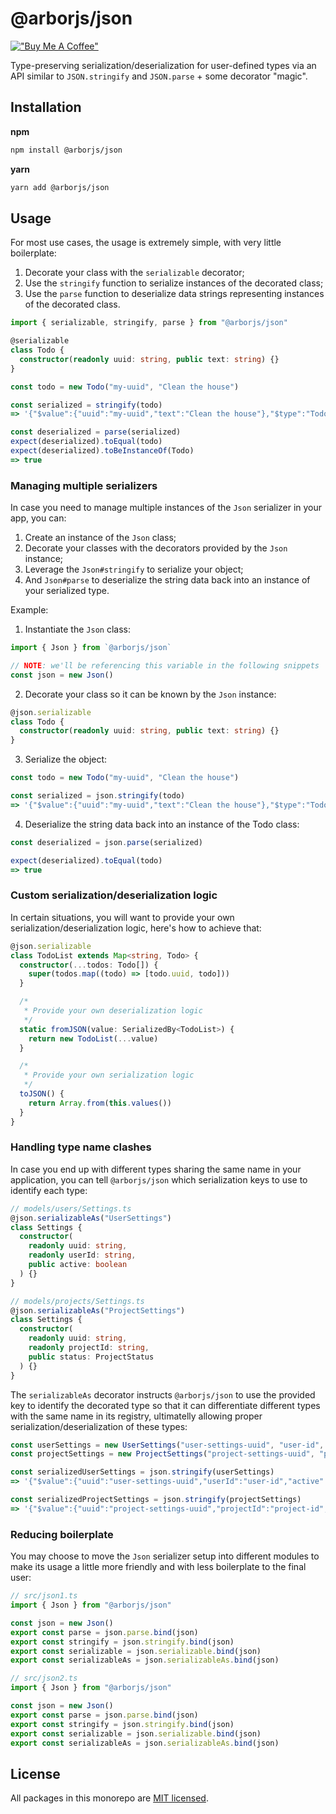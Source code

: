 # @arborjs/json

[!["Buy Me A Coffee"](https://www.buymeacoffee.com/assets/img/custom_images/orange_img.png)](https://www.buymeacoffee.com/drborges)

Type-preserving serialization/deserialization for user-defined types via an API similar to `JSON.stringify` and `JSON.parse` + some decorator "magic".

## Installation

**npm**

```sh
npm install @arborjs/json
```

**yarn**

```sh
yarn add @arborjs/json
```

## Usage

For most use cases, the usage is extremely simple, with very little boilerplate:

1. Decorate your class with the `serializable` decorator;
2. Use the `stringify` function to serialize instances of the decorated class;
3. Use the `parse` function to deserialize data strings representing instances of the decorated class.

```ts
import { serializable, stringify, parse } from "@arborjs/json"

@serializable
class Todo {
  constructor(readonly uuid: string, public text: string) {}
}

const todo = new Todo("my-uuid", "Clean the house")

const serialized = stringify(todo)
=> '{"$value":{"uuid":"my-uuid","text":"Clean the house"},"$type":"Todo"}'

const deserialized = parse(serialized)
expect(deserialized).toEqual(todo)
expect(deserialized).toBeInstanceOf(Todo)
=> true
```

### Managing multiple serializers

In case you need to manage multiple instances of the `Json` serializer in your app, you can:

1. Create an instance of the `Json` class;
2. Decorate your classes with the decorators provided by the `Json` instance;
3. Leverage the `Json#stringify` to serialize your object;
4. And `Json#parse` to deserialize the string data back into an instance of your serialized type.

Example:

1. Instantiate the `Json` class:

```ts
import { Json } from `@arborjs/json`

// NOTE: we'll be referencing this variable in the following snippets
const json = new Json()
```

2. Decorate your class so it can be known by the `Json` instance:

```ts
@json.serializable
class Todo {
  constructor(readonly uuid: string, public text: string) {}
}
```

3. Serialize the object:

```ts
const todo = new Todo("my-uuid", "Clean the house")

const serialized = json.stringify(todo)
=> '{"$value":{"uuid":"my-uuid","text":"Clean the house"},"$type":"Todo"}'
```

4. Deserialize the string data back into an instance of the Todo class:

```ts
const deserialized = json.parse(serialized)

expect(deserialized).toEqual(todo)
=> true
```

### Custom serialization/deserialization logic

In certain situations, you will want to provide your own serialization/deserialization logic, here's how to achieve that:

```ts
@json.serializable
class TodoList extends Map<string, Todo> {
  constructor(...todos: Todo[]) {
    super(todos.map((todo) => [todo.uuid, todo]))
  }

  /*
   * Provide your own deserialization logic
   */
  static fromJSON(value: SerializedBy<TodoList>) {
    return new TodoList(...value)
  }

  /*
   * Provide your own serialization logic
   */
  toJSON() {
    return Array.from(this.values())
  }
}
```

### Handling type name clashes

In case you end up with different types sharing the same name in your application, you can tell `@arborjs/json` which serialization keys to use to identify each type:

```ts
// models/users/Settings.ts
@json.serializableAs("UserSettings")
class Settings {
  constructor(
    readonly uuid: string,
    readonly userId: string,
    public active: boolean
  ) {}
}

// models/projects/Settings.ts
@json.serializableAs("ProjectSettings")
class Settings {
  constructor(
    readonly uuid: string,
    readonly projectId: string,
    public status: ProjectStatus
  ) {}
}
```

The `serializableAs` decorator instructs `@arborjs/json` to use the provided key to identify the decorated type so that it can differentiate different types with the same name in its registry, ultimatelly allowing proper serialization/deserialization of these types:

```ts
const userSettings = new UserSettings("user-settings-uuid", "user-id", true)
const projectSettings = new ProjectSettings("project-settings-uuid", "project-id", "in progress")

const serializedUserSettings = json.stringify(userSettings)
=> '{"$value":{"uuid":"user-settings-uuid","userId":"user-id","active":true},"$type":"UserSettings"}'

const serializedProjectSettings = json.stringify(projectSettings)
=> '{"$value":{"uuid":"project-settings-uuid","projectId":"project-id","status":"in progress"},"$type":"ProjectSettings"}'
```

### Reducing boilerplate

You may choose to move the `Json` serializer setup into different modules to make its usage a little more friendly and with less boilerplate to the final user:

```ts
// src/json1.ts
import { Json } from "@arborjs/json"

const json = new Json()
export const parse = json.parse.bind(json)
export const stringify = json.stringify.bind(json)
export const serializable = json.serializable.bind(json)
export const serializableAs = json.serializableAs.bind(json)

// src/json2.ts
import { Json } from "@arborjs/json"

const json = new Json()
export const parse = json.parse.bind(json)
export const stringify = json.stringify.bind(json)
export const serializable = json.serializable.bind(json)
export const serializableAs = json.serializableAs.bind(json)
```

## License

All packages in this monorepo are [MIT licensed](../../LICENSE.md).
